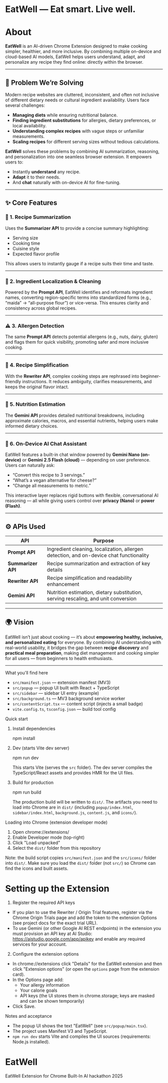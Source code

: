 # EatWell — Eat smart. Live well.

# About

**EatWell** is an AI-driven Chrome Extension designed to make cooking simpler, healthier, and more inclusive. By combining multiple on-device and cloud-based AI models, EatWell helps users understand, adapt, and personalize any recipe they find online: directly within the browser.

---

## 🧩 Problem We’re Solving

Modern recipe websites are cluttered, inconsistent, and often not inclusive of different dietary needs or cultural ingredient availability.
Users face several challenges:

* **Managing diets** while ensuring nutritional balance.
* **Finding ingredient substitutions** for allergies, dietary preferences, or local availability.
* **Understanding complex recipes** with vague steps or unfamiliar measurements.
* **Scaling recipes** for different serving sizes without tedious calculations.

**EatWell** solves these problems by combining AI summarization, reasoning, and personalization into one seamless browser extension. It empowers users to:

* Instantly **understand** any recipe.
* **Adapt** it to their needs.
* And **chat** naturally with on-device AI for fine-tuning.

---

## ✨ Core Features

### 🧠 1. Recipe Summarization

Uses the **Summarizer API** to provide a concise summary highlighting:

* Serving size
* Cooking time
* Cuisine style
* Expected flavor profile

This allows users to instantly gauge if a recipe suits their time and taste.

---

### 🧂 2. Ingredient Localization & Cleaning

Powered by the **Prompt API**, EatWell identifies and reformats ingredient names, converting region-specific terms into standardized forms (e.g., “maida” → “all-purpose flour”) or vice-versa.
This ensures clarity and consistency across global recipes.

---

### ⚠️ 3. Allergen Detection

The same **Prompt API** detects potential allergens (e.g., nuts, dairy, gluten) and flags them for quick visibility, promoting safer and more inclusive cooking.

---

### 🍳 4. Recipe Simplification

With the **Rewriter API**, complex cooking steps are rephrased into beginner-friendly instructions.
It reduces ambiguity, clarifies measurements, and keeps the original flavor intact.

---

### 🥗 5. Nutrition Estimation

The **Gemini API** provides detailed nutritional breakdowns, including approximate calories, macros, and essential nutrients, helping users make informed dietary choices.

---

### 💬 6. On-Device AI Chat Assistant

EatWell features a built-in chat window powered by **Gemini Nano (on-device)** or **Gemini 2.5 Flash (cloud)** — depending on user preference.
Users can naturally ask:

* “Convert this recipe to 3 servings.”
* “What’s a vegan alternative for cheese?”
* “Change all measurements to metric.”

This interactive layer replaces rigid buttons with flexible, conversational AI reasoning — all while giving users control over **privacy (Nano)** or **power (Flash)**.

---

## ⚙️ APIs Used

| API                | Purpose                                                                                 |
| ------------------ | --------------------------------------------------------------------------------------- |
| **Prompt API**     | Ingredient cleaning, localization, allergen detection, and on-device chat functionality |
| **Summarizer API** | Recipe summarization and extraction of key details                                      |
| **Rewriter API**   | Recipe simplification and readability enhancement                                       |
| **Gemini API**     | Nutrition estimation, dietary substitution, serving rescaling, and unit conversion      |

---

## 🌍 Vision

EatWell isn’t just about cooking — it’s about **empowering healthy, inclusive, and personalized eating** for everyone.
By combining AI understanding with real-world usability, it bridges the gap between **recipe discovery** and **practical meal preparation**, making diet management and cooking simpler for all users — from beginners to health enthusiasts.

---


What you'll find here

- `src/manifest.json` — extension manifest (MV3)
- `src/popup` — popup UI built with React + TypeScript
- `src/sidebar` — sidebar UI entry (example)
- `src/background.ts` — MV3 background service worker
- `src/contentScript.tsx` — content script (injects a small badge)
- `vite.config.ts`, `tsconfig.json` — build tool config

Quick start

1. Install dependencies

   npm install

2. Dev (starts Vite dev server)

   npm run dev

   This starts Vite (serves the `src` folder). The dev server compiles the TypeScript/React assets and provides HMR for the UI files.

3. Build for production

   npm run build

   The production build will be written to `dist/`. The artifacts you need to load into Chrome are in `dist/` (including `popup/index.html`, `sidebar/index.html`, `background.js`, `content.js`, and `icons/`).

Loading into Chrome (extension developer mode)

1. Open chrome://extensions/
2. Enable Developer mode (top-right)
3. Click "Load unpacked"
4. Select the `dist/` folder from this repository

Note: the build script copies `src/manifest.json` and the `src/icons/` folder into `dist/`. Make sure you load the `dist/` folder (not `src/`) so Chrome can find the icons and built assets.

# Setting up the Extension

1. Register the required API keys

- If you plan to use the Rewriter / Origin Trial features, register via the Chrome Origin Trials page and add the token to the extension Options (see project docs for the exact trial URL).
- To use Gemini (or other Google AI REST endpoints) in the extension you must provision an API key at AI Studio: https://aistudio.google.com/app/apikey and enable any required services for your account.

2. Configure the extension options

- In chrome://extensions click "Details" for the EatWell extension and then click "Extension options" (or open the `options` page from the extension card).
- In the Options page add:
   - Your allergy information
   - Your calorie goals
   - API keys (the UI stores them in chrome.storage; keys are masked and can be shown temporarily)
- Click Save.

Notes and acceptance

- The popup UI shows the text "EatWell" (see `src/popup/main.tsx`).
- The project uses Manifest V3 and TypeScript.
- `npm run dev` starts Vite and compiles the UI sources (requirements: Node.js installed).

# EatWell
EatWell Extension for Chrome Built-In AI hackathon 2025
